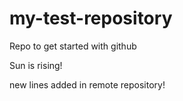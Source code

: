 # my-test-repository
Repo to get started with github

Sun is rising!

new lines added in remote repository!

